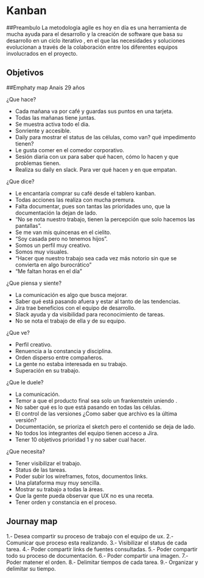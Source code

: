 # Kanban

##Preambulo
La metodología agile es hoy en día es una herramienta de mucha ayuda para el  desarrollo y la creación de software que basa su desarrollo en un ciclo iterativo , en el que las necesidades y soluciones evolucionan a través de la colaboración entre los diferentes equipos involucrados en el proyecto.

## Objetivos


##Emphaty map
Anais 
29 años 

¿Que hace?
- Cada mañana va por café y guardas sus puntos en una  tarjeta.
- Todas las mañanas tiene juntas.
- Se muestra activa todo el dia.
- Sonriente y accesible.
- Daily para mostrar el status de las células, como van? qué impedimento tienen? 
- Le gusta comer en el comedor corporativo.
- Sesión diaria con ux para saber qué hacen, cómo lo hacen y que problemas tienen.
- Realiza su daily en slack. Para ver qué hacen y en que empatan.

¿Que dice?
- Le encantaría comprar su café desde el tablero kanban.
- Todas acciones las realiza con mucha premura.
- Falta documentar, pues son tantas las prioridades uno, que la documentación la dejan de lado.
- “No se nota nuestro trabajo, tienen la percepción que solo hacemos las pantallas”.
- Se me van mis quincenas en el cielito.
- “Soy casada pero no tenemos hijos”.
- Somos un perfil muy creativo.
- Somos muy visuales.
- “Hacer que nuestro trabajo sea cada vez más notorio sin que se convierta en algo burocrático”
- “Me faltan horas en el día”

¿Que piensa y siente?
- La comunicación es algo que busca mejorar.
- Saber qué está pasando afuera y estar al tanto de las tendencias.
- Jira trae beneficios con el equipo de desarrollo.
- Slack ayuda y da visibilidad para reconocimiento de tareas.
- No se nota el trabajo de ella y de su equipo.

¿Que ve?

- Perfil creativo.
- Renuencia a  la constancia y disciplina.
- Orden disperso entre compañeros.
- La gente no estaba interesada en su trabajo.
- Superación en su trabajo.

¿Que le duele?

- La comunicación.
- Temor a que el producto final sea solo un frankenstein uniendo .
- No saber qué es lo que está pasando en todas las células.
- El control de las versiones ¿Como saber que archivo es la última versión?
- Documentación, se prioriza el sketch pero el contenido se deja de lado.
- No todos los integrantes del equipo tienen acceso a Jira.
- Tener 10 objetivos prioridad 1 y no saber cual hacer.

¿Que necesita?

- Tener visibilizar el trabajo.
- Status de las tareas.
- Poder subir los wireframes, fotos, documentos links.
- Una plataforma muy muy sencilla.
- Mostrar su trabajo a todas la áreas.
- Que la gente pueda observar que UX no es una receta.
- Tener orden y constancia en el proceso.

## Journay map
1.- Desea compartir su proceso de trabajo con el equipo de ux.
2.- Comunicar que proceso esta realizando.
3.- Visibilizar el status de cada tarea.
4.- Poder compartir links de fuentes consultadas.
5.- Poder compartir todo su proceso de documentación. 
6.- Poder compartir una imagen.
7.- Poder matener el orden.
8.- Delimitar tiempos de cada tarea.
9.- Organizar y delimitar su tiempo.
